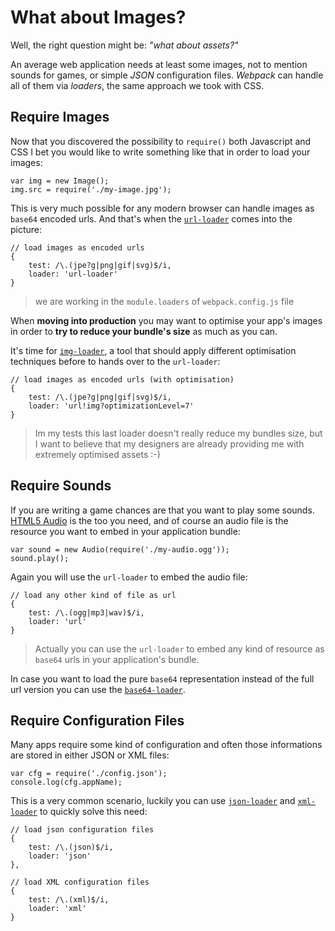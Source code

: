 # What about Images?

Well, the right question might be: _"what about assets?"_ 

An average web application needs at least some images, not to mention sounds for games, or simple _JSON_ configuration files. _Webpack_ can handle all of them via _loaders_, the same approach we took with CSS.

## Require Images

Now that you discovered the possibility to `require()` both Javascript and CSS I bet you would like to write something like that in order to load your images:

	var img = new Image();
	img.src = require('./my-image.jpg');
	
This is very much possible for any modern browser can handle images as `base64` encoded urls. And that's when the [`url-loader`](https://github.com/webpack/url-loader) comes into the picture:

	// load images as encoded urls
    {
        test: /\.(jpe?g|png|gif|svg)$/i,
        loader: 'url-loader'
    }    

> we are working in the `module.loaders` of `webpack.config.js` file

When **moving into production** you may want to optimise your app's images in order to **try to reduce your bundle's size** as much as you can. 

It's time for [`img-loader`](https://github.com/thetalecrafter/img-loader), a tool that should apply different optimisation techniques before to hands over to the `url-loader`:

	// load images as encoded urls (with optimisation)
    {
        test: /\.(jpe?g|png|gif|svg)$/i,
        loader: 'url!img?optimizationLevel=7'
    }
    
> Im my tests this last loader doesn't really reduce my bundles size, but I want to
> believe that my designers are already providing me with extremely optimised 
> assets :-)
    
## Require Sounds

If you are writing a game chances are that you want to play some sounds. [HTML5 Audio](https://developer.mozilla.org/en-US/docs/Web/HTML/Element/audio) is the too you need, and of course an audio file is the resource you want to embed in your application bundle:

	var sound = new Audio(require('./my-audio.ogg'));
	sound.play();
	
Again you will use the `url-loader` to embed the audio file:

	// load any other kind of file as url
    {
        test: /\.(ogg|mp3|wav)$/i,
        loader: 'url'
    }
    
> Actually you can use the `url-loader` to embed any kind of resource as 
> `base64` urls in your application's bundle.

In case you want to load the pure `base64` representation instead of the full url version you can use the [`base64-loader`](https://github.com/antelle/base64-loader).


## Require Configuration Files

Many apps require some kind of configuration and often those informations are stored in either JSON or XML files:

	var cfg = require('./config.json');
	console.log(cfg.appName);
	
This is a very common scenario, luckily you can use [`json-loader`](https://github.com/webpack/json-loader) and [`xml-loader`](https://github.com/gisikw/xml-loader) to quickly solve this need:

    // load json configuration files
    {
        test: /\.(json)$/i,
        loader: 'json'
    },

    // load XML configuration files
    {
        test: /\.(xml)$/i,
        loader: 'xml'
    }